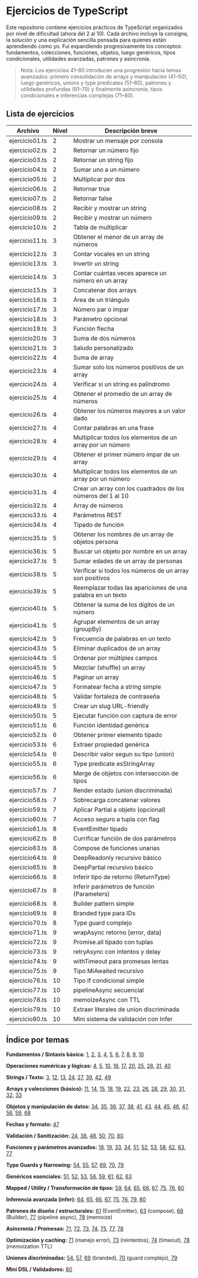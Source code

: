 # Ejercicios de TypeScript

Este repositorio contiene ejercicios prácticos de TypeScript organizados por nivel de dificultad (ahora del 2 al 10). Cada archivo incluye la consigna, la solución y una explicación sencilla pensada para quienes están aprendiendo como yo. Fui expandiendo progresivamente los conceptos: fundamentos, colecciones, funciones, objetos, luego genéricos, tipos condicionales, utilidades avanzadas, patrones y asincronía.

> Nota: Los ejercicios 41–80 introducen una progresión hacia temas avanzados: primero consolidación de arrays y manipulación (41–50), luego genéricos, unions y type predicates (51–60), patrones y utilidades profundas (61–70) y finalmente asincronía, tipos condicionales e inferencias complejas (71–80).

## Lista de ejercicios

| Archivo         | Nivel | Descripción breve                                 |
|-----------------|-------|--------------------------------------------------|
| ejercicio01.ts  | 2     | Mostrar un mensaje por consola                   |
| ejercicio02.ts  | 2     | Retornar un número fijo                          |
| ejercicio03.ts  | 2     | Retornar un string fijo                          |
| ejercicio04.ts  | 2     | Sumar uno a un número                            |
| ejercicio05.ts  | 2     | Multiplicar por dos                              |
| ejercicio06.ts  | 2     | Retornar true                                    |
| ejercicio07.ts  | 2     | Retornar false                                   |
| ejercicio08.ts  | 2     | Recibir y mostrar un string                      |
| ejercicio09.ts  | 2     | Recibir y mostrar un número                      |
| ejercicio10.ts  | 2     | Tabla de multiplicar                             |
| ejercicio11.ts  | 3     | Obtener el menor de un array de números          |
| ejercicio12.ts  | 3     | Contar vocales en un string                      |
| ejercicio13.ts  | 3     | Invertir un string                               |
| ejercicio14.ts  | 3     | Contar cuántas veces aparece un número en un array|
| ejercicio15.ts  | 3     | Concatenar dos arrays                            |
| ejercicio16.ts  | 3     | Área de un triángulo                             |
| ejercicio17.ts  | 3     | Número par o impar                               |
| ejercicio18.ts  | 3     | Parámetro opcional                               |
| ejercicio19.ts  | 3     | Función flecha                                   |
| ejercicio20.ts  | 3     | Suma de dos números                              |
| ejercicio21.ts  | 3     | Saludo personalizado                             |
| ejercicio22.ts  | 4     | Suma de array                                    |
| ejercicio23.ts  | 4     | Sumar solo los números positivos de un array     |
| ejercicio24.ts  | 4     | Verificar si un string es palíndromo             |
| ejercicio25.ts  | 4     | Obtener el promedio de un array de números       |
| ejercicio26.ts  | 4     | Obtener los números mayores a un valor dado      |
| ejercicio27.ts  | 4     | Contar palabras en una frase                     |
| ejercicio28.ts  | 4     | Multiplicar todos los elementos de un array por un número |
| ejercicio29.ts  | 4     | Obtener el primer número impar de un array       |
| ejercicio30.ts  | 4     | Multiplicar todos los elementos de un array por un número |
| ejercicio31.ts  | 4     | Crear un array con los cuadrados de los números del 1 al 10 |
| ejercicio32.ts  | 4     | Array de números                                 |
| ejercicio33.ts  | 4     | Parámetros REST                                  |
| ejercicio34.ts  | 4     | Tipado de función                                |
| ejercicio35.ts  | 5     | Obtener los nombres de un array de objetos persona|
| ejercicio36.ts  | 5     | Buscar un objeto por nombre en un array          |
| ejercicio37.ts  | 5     | Sumar edades de un array de personas             |
| ejercicio38.ts  | 5     | Verificar si todos los números de un array son positivos |
| ejercicio39.ts  | 5     | Reemplazar todas las apariciones de una palabra en un texto |
| ejercicio40.ts  | 5     | Obtener la suma de los dígitos de un número      |
| ejercicio41.ts  | 5     | Agrupar elementos de un array (groupBy)          |
| ejercicio42.ts  | 5     | Frecuencia de palabras en un texto               |
| ejercicio43.ts  | 5     | Eliminar duplicados de un array                  |
| ejercicio44.ts  | 5     | Ordenar por múltiples campos                     |
| ejercicio45.ts  | 5     | Mezclar (shuffle) un array                       |
| ejercicio46.ts  | 5     | Paginar un array                                 |
| ejercicio47.ts  | 5     | Formatear fecha a string simple                  |
| ejercicio48.ts  | 5     | Validar fortaleza de contraseña                  |
| ejercicio49.ts  | 5     | Crear un slug URL-friendly                       |
| ejercicio50.ts  | 5     | Ejecutar función con captura de error            |
| ejercicio51.ts  | 6     | Función identidad genérica                       |
| ejercicio52.ts  | 6     | Obtener primer elemento tipado                   |
| ejercicio53.ts  | 6     | Extraer propiedad genérica                       |
| ejercicio54.ts  | 6     | Describir valor segun su tipo (union)            |
| ejercicio55.ts  | 6     | Type predicate esStringArray                     |
| ejercicio56.ts  | 6     | Merge de objetos con intersección de tipos       |
| ejercicio57.ts  | 7     | Render estado (union discriminada)               |
| ejercicio58.ts  | 7     | Sobrecarga concatenar valores                    |
| ejercicio59.ts  | 7     | Aplicar Partial a objeto (opcional)              |
| ejercicio60.ts  | 7     | Acceso seguro a tupla con flag                   |
| ejercicio61.ts  | 8     | EventEmitter tipado                              |
| ejercicio62.ts  | 8     | Currificar función de dos parámetros             |
| ejercicio63.ts  | 8     | Compose de funciones unarias                     |
| ejercicio64.ts  | 8     | DeepReadonly recursivo básico                    |
| ejercicio65.ts  | 8     | DeepPartial recursivo básico                     |
| ejercicio66.ts  | 8     | Inferir tipo de retorno (ReturnType)             |
| ejercicio67.ts  | 8     | Inferir parámetros de función (Parameters)       |
| ejercicio68.ts  | 8     | Builder pattern simple                           |
| ejercicio69.ts  | 8     | Branded type para IDs                            |
| ejercicio70.ts  | 8     | Type guard complejo                              |
| ejercicio71.ts  | 9     | wrapAsync retorno [error, data]                  |
| ejercicio72.ts  | 9     | Promise.all tipado con tuplas                    |
| ejercicio73.ts  | 9     | retryAsync con intentos y delay                  |
| ejercicio74.ts  | 9     | withTimeout para promesas lentas                 |
| ejercicio75.ts  | 9     | Tipo MiAwaited recursivo                         |
| ejercicio76.ts  | 10    | Tipo If condicional simple                       |
| ejercicio77.ts  | 10    | pipelineAsync secuencial                         |
| ejercicio78.ts  | 10    | memoizeAsync con TTL                             |
| ejercicio79.ts  | 10    | Extraer literales de union discriminada          |
| ejercicio80.ts  | 10    | Mini sistema de validación con Infer             |

## Índice por temas

**Fundamentos / Sintaxis básica:** [1](ejercicios/ejercicio01.ts), [2](ejercicios/ejercicio02.ts), [3](ejercicios/ejercicio03.ts), [4](ejercicios/ejercicio04.ts), [5](ejercicios/ejercicio05.ts), [6](ejercicios/ejercicio06.ts), [7](ejercicios/ejercicio07.ts), [8](ejercicios/ejercicio08.ts), [9](ejercicios/ejercicio09.ts), [10](ejercicios/ejercicio10.ts)

**Operaciones numéricas y lógicas:** [4](ejercicios/ejercicio04.ts), [5](ejercicios/ejercicio05.ts), [10](ejercicios/ejercicio10.ts), [16](ejercicios/ejercicio16.ts), [17](ejercicios/ejercicio17.ts), [20](ejercicios/ejercicio20.ts), [25](ejercicios/ejercicio25.ts), [28](ejercicios/ejercicio28.ts), [31](ejercicios/ejercicio31.ts), [40](ejercicios/ejercicio40.ts)

**Strings / Texto:** [3](ejercicios/ejercicio03.ts), [12](ejercicios/ejercicio12.ts), [13](ejercicios/ejercicio13.ts), [24](ejercicios/ejercicio24.ts), [27](ejercicios/ejercicio27.ts), [39](ejercicios/ejercicio39.ts), [42](ejercicios/ejercicio42.ts), [49](ejercicios/ejercicio49.ts)

**Arrays y colecciones (básico):** [11](ejercicios/ejercicio11.ts), [14](ejercicios/ejercicio14.ts), [15](ejercicios/ejercicio15.ts), [18](ejercicios/ejercicio18.ts), [19](ejercicios/ejercicio19.ts), [22](ejercicios/ejercicio22.ts), [23](ejercicios/ejercicio23.ts), [26](ejercicios/ejercicio26.ts), [28](ejercicios/ejercicio28.ts), [29](ejercicios/ejercicio29.ts), [30](ejercicios/ejercicio30.ts), [31](ejercicios/ejercicio31.ts), [32](ejercicios/ejercicio32.ts), [33](ejercicios/ejercicio33.ts)

**Objetos y manipulación de datos:** [34](ejercicios/ejercicio34.ts), [35](ejercicios/ejercicio35.ts), [36](ejercicios/ejercicio36.ts), [37](ejercicios/ejercicio37.ts), [38](ejercicios/ejercicio38.ts), [41](ejercicios/ejercicio41.ts), [43](ejercicios/ejercicio43.ts), [44](ejercicios/ejercicio44.ts), [45](ejercicios/ejercicio45.ts), [46](ejercicios/ejercicio46.ts), [47](ejercicios/ejercicio47.ts), [56](ejercicios/ejercicio56.ts), [59](ejercicios/ejercicio59.ts), [68](ejercicios/ejercicio68.ts)

**Fechas y formato:** [47](ejercicios/ejercicio47.ts)

**Validación / Sanitización:** [24](ejercicios/ejercicio24.ts), [38](ejercicios/ejercicio38.ts), [48](ejercicios/ejercicio48.ts), [50](ejercicios/ejercicio50.ts), [70](ejercicios/ejercicio70.ts), [80](ejercicios/ejercicio80.ts)

**Funciones y parámetros avanzados:** [18](ejercicios/ejercicio18.ts), [19](ejercicios/ejercicio19.ts), [33](ejercicios/ejercicio33.ts), [34](ejercicios/ejercicio34.ts), [51](ejercicios/ejercicio51.ts), [52](ejercicios/ejercicio52.ts), [53](ejercicios/ejercicio53.ts), [58](ejercicios/ejercicio58.ts), [62](ejercicios/ejercicio62.ts), [63](ejercicios/ejercicio63.ts), [77](ejercicios/ejercicio77.ts)

**Type Guards y Narrowing:** [54](ejercicios/ejercicio54.ts), [55](ejercicios/ejercicio55.ts), [57](ejercicios/ejercicio57.ts), [69](ejercicios/ejercicio69.ts), [70](ejercicios/ejercicio70.ts), [79](ejercicios/ejercicio79.ts)

**Genéricos esenciales:** [51](ejercicios/ejercicio51.ts), [52](ejercicios/ejercicio52.ts), [53](ejercicios/ejercicio53.ts), [56](ejercicios/ejercicio56.ts), [59](ejercicios/ejercicio59.ts), [61](ejercicios/ejercicio61.ts), [62](ejercicios/ejercicio62.ts), [63](ejercicios/ejercicio63.ts)

**Mapped / Utility / Transformación de tipos:** [59](ejercicios/ejercicio59.ts), [64](ejercicios/ejercicio64.ts), [65](ejercicios/ejercicio65.ts), [66](ejercicios/ejercicio66.ts), [67](ejercicios/ejercicio67.ts), [75](ejercicios/ejercicio75.ts), [76](ejercicios/ejercicio76.ts), [80](ejercicios/ejercicio80.ts)

**Inferencia avanzada (infer):** [64](ejercicios/ejercicio64.ts), [65](ejercicios/ejercicio65.ts), [66](ejercicios/ejercicio66.ts), [67](ejercicios/ejercicio67.ts), [75](ejercicios/ejercicio75.ts), [76](ejercicios/ejercicio76.ts), [79](ejercicios/ejercicio79.ts), [80](ejercicios/ejercicio80.ts)

**Patrones de diseño / estructurales:** [61](ejercicios/ejercicio61.ts) (EventEmitter), [63](ejercicios/ejercicio63.ts) (compose), [68](ejercicios/ejercicio68.ts) (Builder), [77](ejercicios/ejercicio77.ts) (pipeline async), [78](ejercicios/ejercicio78.ts) (memoize)

**Asincronía / Promesas:** [71](ejercicios/ejercicio71.ts), [72](ejercicios/ejercicio72.ts), [73](ejercicios/ejercicio73.ts), [74](ejercicios/ejercicio74.ts), [75](ejercicios/ejercicio75.ts), [77](ejercicios/ejercicio77.ts), [78](ejercicios/ejercicio78.ts)

**Optimización y caching:** [71](ejercicios/ejercicio71.ts) (manejo error), [73](ejercicios/ejercicio73.ts) (reintentos), [74](ejercicios/ejercicio74.ts) (timeout), [78](ejercicios/ejercicio78.ts) (memoization TTL)

**Uniones discriminadas:** [54](ejercicios/ejercicio54.ts), [57](ejercicios/ejercicio57.ts), [69](ejercicios/ejercicio69.ts) (branded), [70](ejercicios/ejercicio70.ts) (guard complejo), [79](ejercicios/ejercicio79.ts)

**Mini DSL / Validadores:** [80](ejercicios/ejercicio80.ts)
